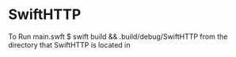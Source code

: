 # SwiftHTTP

To Run main.swft
$ swift build && .build/debug/SwiftHTTP from the directory that SwiftHTTP is located in
